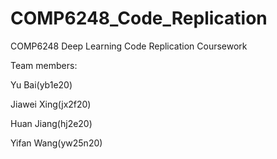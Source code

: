 # COMP6248_Code_Replication
COMP6248 Deep Learning Code Replication Coursework

Team members:


Yu Bai(yb1e20)


Jiawei Xing(jx2f20)


Huan Jiang(hj2e20)


Yifan Wang(yw25n20)


